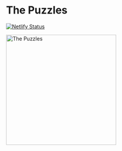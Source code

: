 # The Puzzles
[![Netlify Status](https://api.netlify.com/api/v1/badges/d20c42c5-bfdc-4e4c-8111-05faeb39ebfd/deploy-status)](https://app.netlify.com/sites/thepuzzles69/deploys)

<a href="https://thepuzzles.eu.org"> <img align="center" alt="The Puzzles" src="https://thepuzzles.eu.org/images/mylogo.png" width="300" height="300" />

